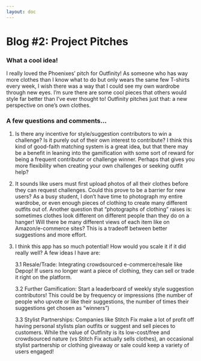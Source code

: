 ```yaml
---
layout: doc
---
```


# Blog #2: Project Pitches

### What a cool idea!

I really loved the Phoenixes’ pitch for Outfinity! As someone who has way more clothes than I know what to do but only wears the same few T-shirts every week, I wish there was a way that I could see my own wardrobe through new eyes. I’m sure there are some cool pieces that others would style far better than I’ve ever thought to! Outfinity pitches just that: a new perspective on one’s own clothes.


### A few questions and comments...

1.  Is there any incentive for style/suggestion contributors to win a challenge? Is it purely out of their own interest to contribute? I think this kind of good-faith matching system is a great idea, but that there may be a benefit in leaning into the gamification with some sort of reward for being a frequent contributor or challenge winner. Perhaps that gives you more flexibility when creating your own challenges or seeking outfit help?

2. It sounds like users must first upload photos of all their clothes before they can request challenges. Could this prove to be a barrier for new users? As a busy student, I don’t have time to photograph my entire wardrobe, or even enough pieces of clothing to create many different outfits out of. Another question that “photographs of clothing” raises is: sometimes clothes look different on different people than they do on a hanger! Will there be many different views of each item like on Amazon/e-commerce sites? This is a tradeoff between better suggestions and more effort.

3. I think this app has so much potential! How would you scale it if it did really well? A few ideas I have are:

    3.1 Resale/Trade: Integrating crowdsourced e-commerce/resale like Depop! If users no longer want a piece of clothing, they can sell or trade it right on the platform.

    3.2 Further Gamification: Start a leaderboard of weekly style suggestion contributors! This could be by frequency or impressions (the number of people who upvote or like their suggestions, the number of times their suggestions get chosen as “winners”)

    3.3 Stylist Partnerships: Companies like Stitch Fix make a lot of profit off having personal stylists plan outfits or suggest and sell pieces to customers. While the value of Outfinity is its low-cost/free and crowdsourced nature (vs Stitch Fix actually sells clothes), an occasional stylist partnership or clothing giveaway or sale could keep a variety of users engaged!
